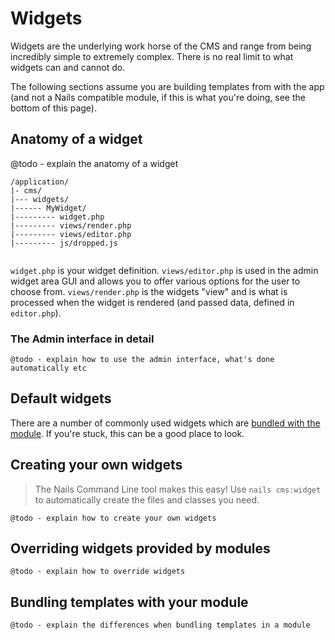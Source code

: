 # Widgets

Widgets are the underlying work horse of the CMS and range from being incredibly simple to extremely complex. There is no real limit to what widgets can and cannot do.

The following sections assume you are building templates from with the app (and not a Nails compatible module, if this is what you're doing, see the bottom of this page).



## Anatomy of a widget

@todo - explain the anatomy of a widget

```
/application/
|- cms/
|--- widgets/
|------ MyWidget/
|--------- widget.php
|--------- views/render.php
|--------- views/editor.php
|--------- js/dropped.js
                
```

`widget.php` is your widget definition. `views/editor.php` is used in the admin widget area GUI and allows you to offer various options for the user to choose from. `views/render.php` is the widgets "view" and is what is processed when the widget is rendered (and passed data, defined in `editor.php`).


### The Admin interface in detail

    @todo - explain how to use the admin interface, what's done automatically etc


## Default widgets

There are a number of commonly used widgets which are [bundled with the module](/cms/widgets). If you're stuck, this can be a good place to look.


## Creating your own widgets

> The Nails Command Line tool makes this easy! Use `nails cms:widget` to automatically create the files and classes you need.

    @todo - explain how to create your own widgets



## Overriding widgets provided by modules

    @todo - explain how to override widgets


## Bundling templates with your module

    @todo - explain the differences when bundling templates in a module
